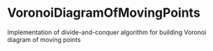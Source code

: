 # VoronoiDiagramOfMovingPoints
Implementation of divide-and-conquer algorithm for building Voronoi diagram of moving points
